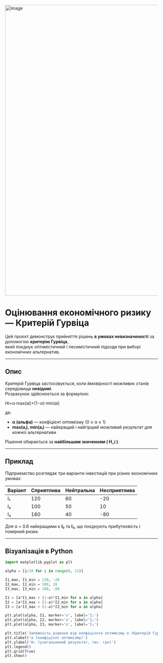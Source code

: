 <img width="1722" height="958" alt="image" src="https://github.com/user-attachments/assets/dc15fdd3-7506-4fb1-b23a-30c0f95d3327" />

#  Оцінювання економічного ризику — Критерій Гурвіца

Цей проєкт демонструє прийняття рішень **в умовах невизначеності** за допомогою **критерію Гурвіца**,  
який поєднує оптимістичний і песимістичний підходи при виборі економічних альтернатив.

---

##  Опис

Критерій Гурвіца застосовується, коли ймовірності можливих станів середовища **невідомі**.  
Розрахунок здійснюється за формулою:

Hi​=α⋅max(ai​)+(1−α)⋅min(ai​)

де:  
- **α (альфа)** — коефіцієнт оптимізму (0 ≤ α ≤ 1)  
- **max(aᵢ), min(aᵢ)** — найкращий і найгірший можливий результат для кожної альтернативи  

Рішення обирається за **найбільшим значенням \( H_i \)**.

---

##  Приклад

Підприємство розглядає три варіанти інвестицій при різних економічних умовах:

| Варіант | Сприятлива | Нейтральна | Несприятлива |
|----------|-------------|-------------|---------------|
| І₁ | 120 | 60 | -20 |
| І₂ | 100 | 50 | 10 |
| І₃ | 160 | 40 | -80 |

Для α = 0.6 найкращими є **І₂** та **І₃**, що поєднують прибутковість і помірний ризик.

---

##  Візуалізація в Python

```python
import matplotlib.pyplot as plt

alpha = [i/10 for i in range(0, 11)]

I1_max, I1_min = 120, -20
I2_max, I2_min = 100, 10
I3_max, I3_min = 160, -80

I1 = [a*I1_max + (1-a)*I1_min for a in alpha]
I2 = [a*I2_max + (1-a)*I2_min for a in alpha]
I3 = [a*I3_max + (1-a)*I3_min for a in alpha]

plt.plot(alpha, I1, marker='o', label='І₁')
plt.plot(alpha, I2, marker='o', label='І₂')
plt.plot(alpha, I3, marker='o', label='І₃')

plt.title('Залежність рішення від коефіцієнта оптимізму α (Критерій Гурвіца)')
plt.xlabel('α (коефіцієнт оптимізму)')
plt.ylabel('Hᵢ (узагальнений результат, тис. грн)')
plt.legend()
plt.grid(True)
plt.show()
